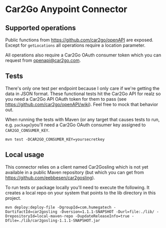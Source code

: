 # Car2Go Anypoint Connector

## Supported operations
Public functions from https://github.com/car2go/openAPI are exposed.  Except for `getLocations` all operations require a location parameter.

All operations also require a Car2Go OAuth consumer token which you can request from openapi@car2go.com.

## Tests
There's only one test per endpoint because I only care if we're getting the data in JSON format. These functional tests hit the Car2Go API for realz so you need a Car2Go API OAuth token for them to pass (see https://github.com/car2go/openAPI/wiki).  Feel free to mock that behavior out.

When running the tests with Maven (or any target that causes tests to run, e.g. `package`)you'll need a Car2Go OAuth consumer key assigned to `CAR2GO_CONSUMER_KEY`.

`mvn test -DCAR2GO_CONSUMER_KEY=yoursecretkey`

## Local usage
This connector relies on a client named Car2Gosling which is not yet available in a public Maven repository (but which you can get from https://github.com/eebbesen/car2gosling).

To run tests or package locally you'll need to execute the following.  It creates a local repo on your system that points to the lib directory in this project.

    mvn deploy:deploy-file -DgroupId=com.humegatech -DartifactId=car2gosling -Dversion=1.1.1-SNAPSHOT -Durl=file:./lib/ -DrepositoryId=local-maven-repo -DupdateReleaseInfo=true -Dfile=./lib/car2gosling-1.1.1-SNAPSHOT.jar
